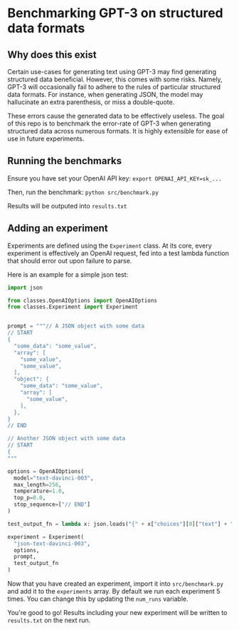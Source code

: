 # Benchmarking GPT-3 on structured data formats

## Why does this exist

Certain use-cases for generating text using GPT-3 may find generating structured data beneficial. However, this comes with some risks. Namely, GPT-3 will occasionally fail to adhere to the rules of particular structured data formats. For instance, when generating JSON, the model may hallucinate an extra parenthesis, or miss a double-quote.

These errors cause the generated data to be effectively useless. The goal of this repo is to benchmark the error-rate of GPT-3 when generating structured data across numerous formats. It is highly extensible for ease of use in future experiments.

## Running the benchmarks

Ensure you have set your OpenAI API key: `export OPENAI_API_KEY=sk_...`

Then, run the benchmark: `python src/benchmark.py`

Results will be outputed into `results.txt`

## Adding an experiment

Experiments are defined using the `Experiment` class. At its core, every experiment is effectively an OpenAI request, fed into
a test lambda function that should error out upon failure to parse.

Here is an example for a simple json test:

```python
import json

from classes.OpenAIOptions import OpenAIOptions
from classes.Experiment import Experiment


prompt = """// A JSON object with some data
// START
{
  "some_data": "some_value",
  "array": [
    "some_value",
    "some_value",
  ],
  "object": {
    "some_data": "some_value",
    "array": [
      "some_value",
    ],
  },
}
// END

// Another JSON object with some data
// START
{
"""

options = OpenAIOptions(
  model="text-davinci-003",
  max_length=256,
  temperature=1.0,
  top_p=0.0,
  stop_sequence=["// END"]
)

test_output_fn = lambda x: json.loads("{" + x["choices"][0]["text"] + "}")

experiment = Experiment(
  "json-text-davinci-003",
  options,
  prompt,
  test_output_fn
)
```

Now that you have created an experiment, import it into `src/benchmark.py` and add it to the `experiments` array. By default we run each experiment 5 times. You can change this by updating the `num_runs` variable.

You're good to go! Results including your new experiment will be written to `results.txt` on the next run.
